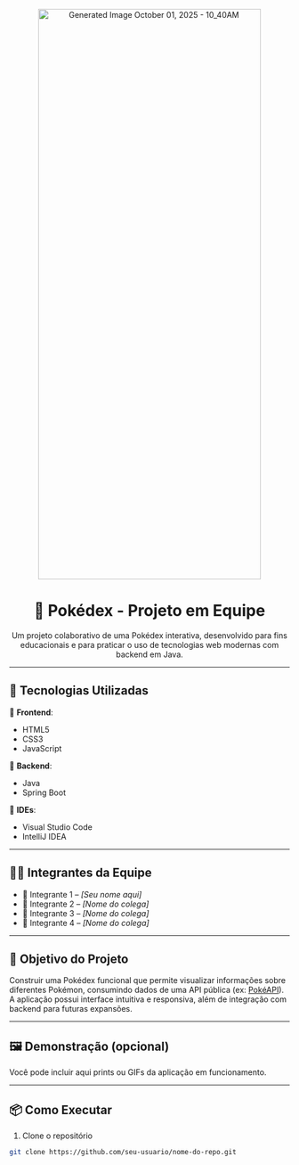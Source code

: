 <!-- Banner -->
<p align="center">
  <img src="<img width="1024" height="1024" alt="Generated Image October 01, 2025 - 10_40AM" src="https://github.com/user-attachments/assets/03e39116-8a5e-4a5f-961b-ed9a18b23655" width="400"/>
</p>

<h1 align="center">📘 Pokédex - Projeto em Equipe</h1>

<p align="center">
  Um projeto colaborativo de uma Pokédex interativa, desenvolvido para fins educacionais e para praticar o uso de tecnologias web modernas com backend em Java.
</p>

---

## 🚀 Tecnologias Utilizadas

🔹 **Frontend**:
- HTML5  
- CSS3  
- JavaScript  

🔹 **Backend**:
- Java  
- Spring Boot  

🔹 **IDEs**:
- Visual Studio Code  
- IntelliJ IDEA  

---

## 👨‍💻 Integrantes da Equipe

- 👤 Integrante 1 – *[Seu nome aqui]*  
- 👤 Integrante 2 – *[Nome do colega]*  
- 👤 Integrante 3 – *[Nome do colega]*  
- 👤 Integrante 4 – *[Nome do colega]*  

---

## 🎯 Objetivo do Projeto

Construir uma Pokédex funcional que permite visualizar informações sobre diferentes Pokémon, consumindo dados de uma API pública (ex: [PokéAPI](https://pokeapi.co/)). A aplicação possui interface intuitiva e responsiva, além de integração com backend para futuras expansões.

---

## 🖼️ Demonstração (opcional)

Você pode incluir aqui prints ou GIFs da aplicação em funcionamento.

---

## 📦 Como Executar

1. Clone o repositório
```bash
git clone https://github.com/seu-usuario/nome-do-repo.git

